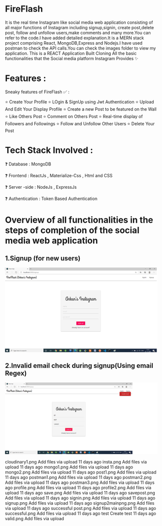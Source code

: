 # FireFlash
  It is the real time Instagram like social media web application consisting of all major functions of Instagram including signup,signin, create post,delete post, follow and unfollow users,make comments and many more.You can refer to the code.I have added detailed explanation.It is a MERN stack project comprising React, MongoDB,Express and Nodejs.I have used postman to check the API calls.You can check the images folder to view my application.
This is a REACT Application Built Cloning All the basic functionalities that the Social media platform Instagram Provides ✨



# Features :
Sneaky features of FireFlash ✅ :

⭐ Create Your Profile ⭐ LOgin & SignUp using Jwt Authentication ⭐ Upload And Edit Your Display Profile ⭐ Create a new Post to be featured on the Wall ⭐ Like Others Post ⭐ Comment on Others Post ⭐ Real-time display of Followers and Followings ⭐ Follow and Unfollow Other Users ⭐ Delete Your Post

# Tech Stack Involved :
❓ Database : MongoDB

❓ Frontend : ReactJs , Materialize-Css , Html and CSS

❓ Server -side : NodeJs , ExpressJs

❓ Authentication : Token Based Authentication


# Overview of all functionalities in the steps of completion of the social media web application
## 1.Signup (for new users)


![](images/signup.png)


## 2.Invalid email check during signup(Using email Regex)


![](images/signup2mainpng.png)

cloudinary1.png
Add files via upload
11 days ago
insta.png
Add files via upload
11 days ago
mongo1.png
Add files via upload
11 days ago
mongo2.png
Add files via upload
11 days ago
post1.png
Add files via upload
11 days ago
postman1.png
Add files via upload
11 days ago
postman2.png
Add files via upload
11 days ago
postman3.png
Add files via upload
11 days ago
profile.png
Add files via upload
11 days ago
profile2.png
Add files via upload
11 days ago
save.png
Add files via upload
11 days ago
savepost.png
Add files via upload
11 days ago
signin.png
Add files via upload
11 days ago
signup.png
Add files via upload
11 days ago
signup2mainpng.png
Add files via upload
11 days ago
successful post.png
Add files via upload
11 days ago
successful.png
Add files via upload
11 days ago
test
Create test
11 days ago
valid.png
Add files via upload
